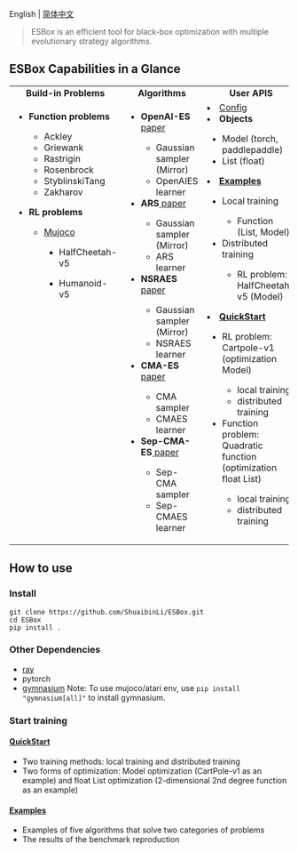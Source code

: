 
English | [简体中文](./README_cn.md)

> ESBox is an efficient tool for black-box optimization with multiple evolutionary strategy algorithms.


## ESBox Capabilities in a Glance
<table>
  <tbody>
    <tr align="center" valign="bottom">
      <td>
        <b>Build-in Problems</b>
      </td>
      <td>
        <b>Algorithms</b>
      </td>
      <td>
        <b>User APIS</b>
      </td>
    </tr>
    <tr valign="top">
      <td align="left" >
      <ul><li><b>Function problems</b></li>
        <ul>
          <li>Ackley</li>
          <li>Griewank</li>
          <li>Rastrigin</li>
          <li>Rosenbrock</li>
          <li>StyblinskiTang</li>
          <li>Zakharov</li>
        </ul>
        </ul>
      <ul>
        <li><b>RL problems</b></li>
          <ul>
           <li><a href="https://mujoco.org/">Mujoco</a></li>
                <ul><li>HalfCheetah-v5</li></ul>
                <ul><li>Humanoid-v5</li></ul>
          </ul>
      </ul>
      </td>
      <td align="left" >
        <ul>
        <li><b>OpenAI-ES</b><a href="https://arxiv.org/abs/1803.07055"> paper</a></li>
            <ul>
            <li>Gaussian sampler (Mirror)</li>
            <li>OpenAIES learner</li>
            </ul>
        <li><b>ARS</b><a href="https://arxiv.org/abs/1803.07055"> paper</a></li>
            <ul>
            <li>Gaussian sampler (Mirror)</li>
            <li>ARS learner</li>
            </ul>
        <li><b>NSRAES</b><a href="https://arxiv.org/abs/1703.03864"> paper</a></li>
            <ul>
            <li>Gaussian sampler (Mirror)</li>
            <li>NSRAES learner</li>
            </ul>
        <li><b>CMA-ES</b><a href="https://arxiv.org/abs/1604.00772"> paper</a></li>
            <ul>
            <li>CMA sampler</li>
            <li>CMAES learner</li>
            </ul>
        <li><b>Sep-CMA-ES</b><a href="https://hal.inria.fr/inria-00270901v4"> paper</a></li>
            <ul>
            <li>Sep-CMA sampler</li>
            <li>Sep-CMAES learner</li>
            </ul>
        </ul>
      </td>
      <td align="left" >
        <li><a href="examples/tuned_configs/">Config</a></li>
        <li><b>Objects</b></li>
            <ul>
            <li>Model (torch, paddlepaddle)</li>
            <li>List (float)</li>
            </ul>
        <li><b><a href="examples/">Examples</a></b></li>
            <ul>
            <li>Local training</li>
              <ul> 
              <li>Function (List, Model) </li>
              </ul>
            <li>Distributed training</li>
              <ul> 
              <li>RL problem: HalfCheetah-v5 (Model) </li>
              </ul>
            </ul>
          <li><b><a href="Quickstart/">QuickStart</a></b></li>
            <ul>
            <li>RL problem: Cartpole-v1 (optimization Model) </li>
              <ul> 
              <li>local training </li>
              <li>distributed training </li>
              </ul>
            <li>Function problem: Quadratic function (optimization float List) </li>
              <ul> 
              <li>local training </li>
              <li>distributed training </li>
              </ul>
            </ul>
        </ul>
      </td>
    </tr>
  </tbody>
</table>


## How to use

### Install
```
git clone https://github.com/ShuaibinLi/ESBox.git
cd ESBox
pip install . 
```
### Other Dependencies
+ [ray](https://github.com/ray-project/ray)
+ pytorch
+ [gymnasium](https://github.com/Farama-Foundation/Gymnasium)
Note: To use mujoco/atari env, use `pip install "gymnasium[all]"` to install gymnasium.


### Start training
#### [QuickStart](Quickstart/)
+ Two training methods: local training and distributed training
+ Two forms of optimization: Model optimization (CartPole-v1 as an example) and float List optimization (2-dimensional 2nd degree function as an example)

#### [Examples](examples/)
+ Examples of five algorithms that solve two categories of problems
+ The results of the benchmark reproduction